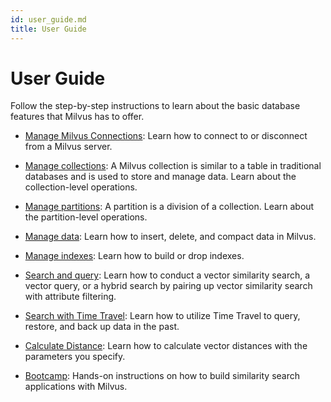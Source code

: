 ```yaml
---
id: user_guide.md
title: User Guide
---
```


# User Guide

Follow the step-by-step instructions to learn about the basic database features that Milvus has to offer. 

- [Manage Milvus Connections](manage_connection.md): Learn how to connect to or disconnect from a Milvus server.

- [Manage collections](manage_collections.md): A Milvus collection is similar to a table in traditional databases and is used to store and manage data. Learn about the collection-level operations.

- [Manage partitions](manage_partitions.md): A partition is a division of a collection. Learn about the partition-level operations.

- [Manage data](manage_data.md): Learn how to insert, delete, and compact data in Milvus.

- [Manage indexes](manage_indexes.md): Learn how to build or drop indexes.

- [Search and query](search_and_query.md): Learn how to conduct a vector similarity search, a vector query, or a hybrid search by pairing up vector similarity search with attribute filtering.

- [Search with Time Travel](timetravel.md): Learn how to utilize Time Travel to query, restore, and back up data in the past.

- [Calculate Distance](calculate_distance.md): Learn how to calculate vector distances with the parameters you specify. 

- [Bootcamp](https://milvus.io/bootcamp/): Hands-on instructions on how to build similarity search applications with Milvus.


